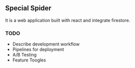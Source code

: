 ## Special Spider

It is a web application built with react and integrate firestore.

### TODO

- Describe development workflow
- Pipelines for deployment
- A/B Testing
- Feature Toogles
